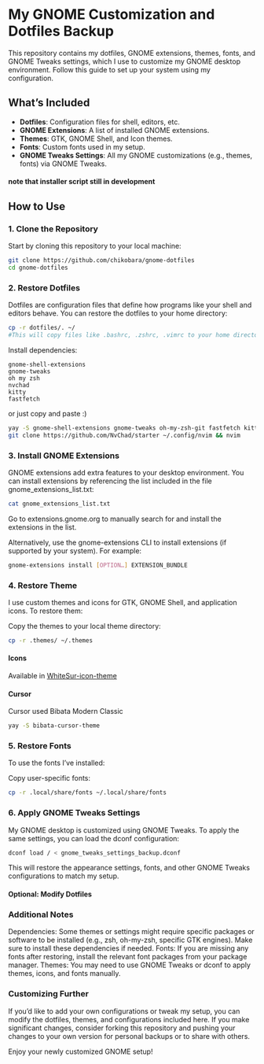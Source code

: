 # My GNOME Customization and Dotfiles Backup

This repository contains my dotfiles, GNOME extensions, themes, fonts, and GNOME Tweaks settings, which I use to customize my GNOME desktop environment. Follow this guide to set up your system using my configuration.

## What’s Included

- **Dotfiles**: Configuration files for shell, editors, etc.
- **GNOME Extensions**: A list of installed GNOME extensions.
- **Themes**: GTK, GNOME Shell, and Icon themes.
- **Fonts**: Custom fonts used in my setup.
- **GNOME Tweaks Settings**: All my GNOME customizations (e.g., themes, fonts) via GNOME Tweaks.

#### note that installer script still in development

## How to Use

### 1. Clone the Repository

Start by cloning this repository to your local machine:

```bash
git clone https://github.com/chikobara/gnome-dotfiles
cd gnome-dotfiles
```

### 2. Restore Dotfiles

Dotfiles are configuration files that define how programs like your shell and editors behave. You can restore the dotfiles to your home directory:

```bash
cp -r dotfiles/. ~/
#This will copy files like .bashrc, .zshrc, .vimrc to your home directory. You may want to review the files to make sure the configurations match your preferences.
```

Install dependencies:

```
gnome-shell-extensions
gnome-tweaks
oh my zsh
nvchad
kitty
fastfetch
```

or just copy and paste :)

```bash
yay -S gnome-shell-extensions gnome-tweaks oh-my-zsh-git fastfetch kitty
git clone https://github.com/NvChad/starter ~/.config/nvim && nvim
```

### 3. Install GNOME Extensions

GNOME extensions add extra features to your desktop environment. You can install extensions by referencing the list included in the file gnome_extensions_list.txt:

```bash
cat gnome_extensions_list.txt
```

Go to extensions.gnome.org to manually search for and install the extensions in the list.

Alternatively, use the gnome-extensions CLI to install extensions (if supported by your system). For example:

```bash
gnome-extensions install [OPTION…] EXTENSION_BUNDLE
```

### 4. Restore Theme

I use custom themes and icons for GTK, GNOME Shell, and application icons. To restore them:

Copy the themes to your local theme directory:

```bash
cp -r .themes/ ~/.themes
```

#### Icons

Available in [WhiteSur-icon-theme](https://github.com/vinceliuice/WhiteSur-icon-theme)

#### Cursor

Cursor used Bibata Modern Classic

```bash
yay -S bibata-cursor-theme
```

### 5. Restore Fonts

To use the fonts I’ve installed:

Copy user-specific fonts:

```bash
cp -r .local/share/fonts ~/.local/share/fonts
```

### 6. Apply GNOME Tweaks Settings

My GNOME desktop is customized using GNOME Tweaks. To apply the same settings, you can load the dconf configuration:

```bash
dconf load / < gnome_tweaks_settings_backup.dconf
```

This will restore the appearance settings, fonts, and other GNOME Tweaks configurations to match my setup.

#### Optional: Modify Dotfiles

### Additional Notes

Dependencies: Some themes or settings might require specific packages or software to be installed (e.g., zsh, oh-my-zsh, specific GTK engines). Make sure to install these dependencies if needed.
Fonts: If you are missing any fonts after restoring, install the relevant font packages from your package manager.
Themes: You may need to use GNOME Tweaks or dconf to apply themes, icons, and fonts manually.

### Customizing Further

If you’d like to add your own configurations or tweak my setup, you can modify the dotfiles, themes, and configurations included here. If you make significant changes, consider forking this repository and pushing your changes to your own version for personal backups or to share with others.

Enjoy your newly customized GNOME setup!
